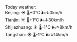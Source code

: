 Today weather:  
Beijing: ☀️   🌡️+0°C 🌬️↓0km/h  
Tianjin: ☀️   🌡️+1°C 🌬️↓30km/h  
Shijiazhuang: ☀️   🌡️-1°C 🌬️↖8km/h  
Tangshan: ☀️   🌡️-1°C 🌬️↘14km/h  

